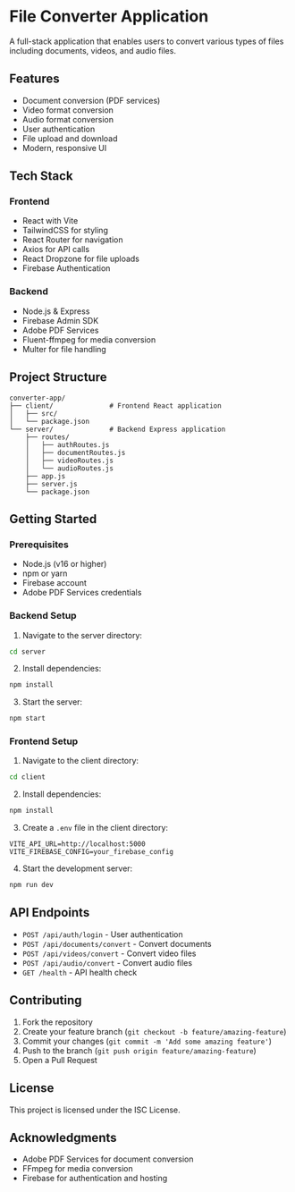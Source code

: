 # File Converter Application

A full-stack application that enables users to convert various types of files including documents, videos, and audio files.

## Features

- Document conversion (PDF services)
- Video format conversion
- Audio format conversion
- User authentication
- File upload and download
- Modern, responsive UI

## Tech Stack

### Frontend
- React with Vite
- TailwindCSS for styling
- React Router for navigation
- Axios for API calls
- React Dropzone for file uploads
- Firebase Authentication

### Backend
- Node.js & Express
- Firebase Admin SDK
- Adobe PDF Services
- Fluent-ffmpeg for media conversion
- Multer for file handling

## Project Structure

```
converter-app/
├── client/              # Frontend React application
│   ├── src/
│   └── package.json
└── server/              # Backend Express application
    ├── routes/
    │   ├── authRoutes.js
    │   ├── documentRoutes.js
    │   ├── videoRoutes.js
    │   └── audioRoutes.js
    ├── app.js
    ├── server.js
    └── package.json
```

## Getting Started

### Prerequisites
- Node.js (v16 or higher)
- npm or yarn
- Firebase account
- Adobe PDF Services credentials

### Backend Setup

1. Navigate to the server directory:
```bash
cd server
```

2. Install dependencies:
```bash
npm install
```

3. Start the server:
```bash
npm start
```

### Frontend Setup

1. Navigate to the client directory:
```bash
cd client
```

2. Install dependencies:
```bash
npm install
```

3. Create a `.env` file in the client directory:
```
VITE_API_URL=http://localhost:5000
VITE_FIREBASE_CONFIG=your_firebase_config
```

4. Start the development server:
```bash
npm run dev
```

## API Endpoints

- `POST /api/auth/login` - User authentication
- `POST /api/documents/convert` - Convert documents
- `POST /api/videos/convert` - Convert video files
- `POST /api/audio/convert` - Convert audio files
- `GET /health` - API health check

## Contributing

1. Fork the repository
2. Create your feature branch (`git checkout -b feature/amazing-feature`)
3. Commit your changes (`git commit -m 'Add some amazing feature'`)
4. Push to the branch (`git push origin feature/amazing-feature`)
5. Open a Pull Request

## License

This project is licensed under the ISC License.

## Acknowledgments

- Adobe PDF Services for document conversion
- FFmpeg for media conversion
- Firebase for authentication and hosting
